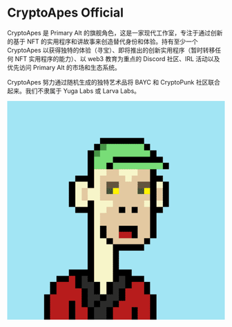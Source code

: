 # CryptoApes Official

CryptoApes 是 Primary Alt 的旗舰角色，这是一家现代工作室，专注于通过创新的基于 NFT 的实用程序和讲故事来创造替代身份和体验。持有至少一个 CryptoApes 以获得独特的体验（寻宝）、即将推出的创新实用程序（暂时转移任何 NFT 实用程序的能力）、以 web3 教育为重点的 Discord 社区、IRL 活动以及优先访问 Primary Alt 的市场和生态系统。

CryptoApes 努力通过随机生成的独特艺术品将 BAYC 和 CryptoPunk 社区联合起来。我们不隶属于 Yuga Labs 或 Larva Labs。

![nft](1.png)


